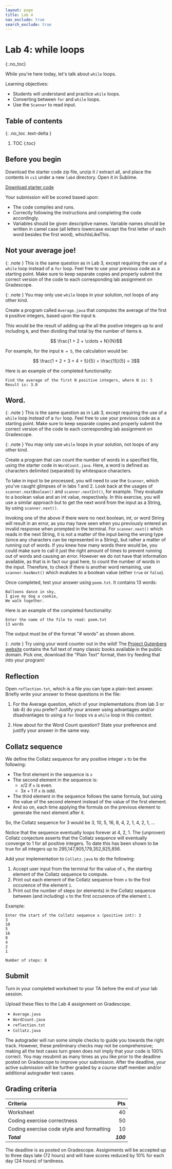 ```yaml
---
layout: page
title: Lab 4
nav_exclude: true
search_exclude: true
---
```


# Lab 4: while loops
{:.no_toc}

While you're here today, let's talk about `while` loops.

Learning objectives:
- Students will understand and practice `while` loops.
- Converting between `for` and `while` loops.
- Use the `Scanner` to read input.

## Table of contents
{: .no_toc .text-delta }

1. TOC
{:toc}

## Before you begin

Download the starter code zip file, unzip it / extract all, and place the contents in `cs1` under a new `lab4` directory. Open it in Sublime.

<a href="https://github.com/UTEP-CS-1/website/raw/main{{page.url|relative_url}}../lab4_starter.zip" class="btn btn-green">Download starter code</a>


Your submission will be scored based upon:
- The code compiles and runs.
- Correctly following the instructions and completing the code accordingly.
- Variables should be given descriptive names. Variable names should be written in camel case (all letters lowercase except the first letter of each word besides the first word), whichIsLikeThis.

## Not your average joe!

{: .note }
This is the same question as in Lab 3, except requiring the use of a `while` loop instead of a `for` loop. Feel free to use your previous code as a starting point. Make sure to keep separate copies and properly submit the correct version of the code to each corresponding lab assignment on Gradescope.

{: .note }
You may only use `while` loops in your solution, not loops of any other kind.

Create a program called `Average.java` that computes the average of the first `N` positive integers, based upon the input `N`.

This would be the result of adding up the all the postive integers up to and including `N`, and then dividing that total by the number of items `N`.

$$ \frac{1 + 2 + \cdots + N}{N}$$

For example, for the input `N = 5`, the calculation would be:

$$ \frac{1 + 2 + 3 + 4 + 5}{5} = \frac{15}{5} = 3$$

Here is an example of the completed functionality:
```
Find the average of the first N positive integers, where N is: 5
Result is: 3.0
```

## Word.

{: .note }
This is the same question as in Lab 3, except requiring the use of a `while` loop instead of a `for` loop. Feel free to use your previous code as a starting point. Make sure to keep separate copies and properly submit the correct version of the code to each corresponding lab assignment on Gradescope.

{: .note }
You may only use `while` loops in your solution, not loops of any other kind.

Create a program that can count the number of words in a specified file, using the starter code in `WordCount.java`. Here, a word is defined as characters delimited (separated) by whitespace characters.

To take in input to be processed, you will need to use the `Scanner`, which you've caught glimpses of in labs 1 and 2. Look back at the usages of `scanner.nextBoolean()` and `scanner.nextInt()`, for example. They evaluate to a boolean value and an int value, respectively. In this exercise, you will use a similar approach but to get the next word from the input as a String, by using `scanner.next()`.

Invoking one of the above if there were no next boolean, int, or word String will result in an error, as you may have seen when you previously entered an invalid response when prompted in the terminal. For `scanner.next()` which reads in the next String, it is not a matter of the input being the wrong type (since any characters can be represented in a String), but rather a matter of running out of words. If you knew how many words there would be, you could make sure to call it just the right amount of times to prevent running out of words and causing an error. However we do not have that information available, as that is in fact our goal here, to count the number of words in the input. Therefore, to check if there is another word remaining, use `scanner.hasNext()` which evalutes to a boolean value (either `true` or `false`).

Once completed, test your answer using `poem.txt`. It contains 13 words:

	Balloons dance in sky,
	I give my dog a cookie,
	We walk together.

Here is an example of the completed functionality:
```
Enter the name of the file to read: poem.txt
13 words
```

The output must be of the format "# words" as shown above.

{: .note }
Try using your word counter out in the wild! The [Project Gutenberg website](https://www.gutenberg.org/browse/scores/top) contains the full text of many classic books available in the public domain. Pick one, download the "Plain Text" format, then try feeding that into your program!

## Reflection

Open `reflection.txt`, which is a file you can type a plain-text answer. Briefly write your answer to these questions in the file:

1. For the Average question, which of your implementations (from lab 3 or lab 4) do you prefer? Justify your answer using advantages and/or disadvantages to using a `for` loops vs a `while` loop in this context.

2. How about for the Word Count question? State your preference and justify your answer in the same way.

## Collatz sequence

We define the Collatz sequence for any positive integer `x` to be the following:
- The first element in the sequence is `x`
- The second element in the sequence is:
	- $x/2$ if `x` is even.
	- $3x+1$ if `x` is odd.
- The third element in the sequence follows the same formula, but using the value of the second element instead of the value of the first element.
- And so on, each time applying the formula on the previous element to generate the next element after it.

So, the Collatz sequence for 3 would be 3, 10, 5, 16, 8, 4, 2, 1, 4, 2, 1, ...

Notice that the sequence eventually loops forever at 4, 2, 1. The (unproven) Collatz conjecture
asserts that the Collatz sequence will eventually converge to 1 for all positive integers.
To date this has been shown to be true for all integers up to 295,147,905,179,352,825,856.

Add your implementation to `Collatz.java` to do the following:

1. Accept user input from the terminal for the value of `x`, the starting element of the Collatz sequence to compute.
2. Print out each element of the Collatz sequence from `x` to the first occurence of the element `1`.
3. Print out the number of steps (or elements) in the Collatz sequence between (and including) `x` to the first occurence of the element `1`.

Example:

```
Enter the start of the Collatz sequence x (positive int): 3
3
10
5
16
8
4
2
1

Number of steps: 8
```

## Submit

Turn in your completed worksheet to your TA before the end of your lab session.

Upload these files to the Lab 4 assignment on Gradescope.

- `Average.java`
- `WordCount.java`
- `reflection.txt`
- `Collatz.java`

The autograder will run some simple checks to guide you towards the right track. However, these preliminary checks may not be comprehensive; making all the test cases turn green does not imply that your code is 100% correct. You may resubmit as many times as you like prior to the deadline posted on Gradescope to improve your submission. After the deadline, your active submission will be further graded by a course staff member and/or additional autograder test cases.

## Grading criteria

| **Criteria**                             |   **Pts** |
|:-----------------------------------------|----------:|
| Worksheet                                |        40 |
| Coding exercise correctness              |        50 |
| Coding exercise code style and formatting|        10 |
| **_Total_**                              | **_100_** |

The deadline is as posted on Gradescope.
Assignments will be accepted up to three days late (72 hours) and will have scores reduced by 10% for each day (24 hours) of tardiness.